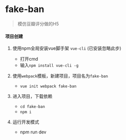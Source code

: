 # fake-ban 

> 模仿豆瓣评分做的H5

#### 项目创建

1. 使用npm全局安装vue脚手架 `vue-cli` (已安装忽略此步)
    * 打开cmd
    * 输入`npm install vue-cli -g`

2. 使用`webpack`模板，新建项目，项目名为`fake-ban`
    * `vue init webpack fake-ban`

3. 进入项目，下载依赖
    * `cd fake-ban`
    * `npm i`

4. 运行开发模式
    * npm run dev

